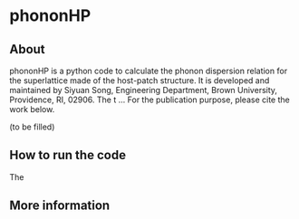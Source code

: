 # phononHP
## About
phononHP is a python code to calculate the phonon dispersion relation for the superlattice made of the host-patch structure. It is developed and maintained by Siyuan Song, Engineering Department, Brown University, Providence, RI, 02906.
The t
...
For the publication purpose, please cite the work below.

(to be filled)

## How to run the code
The

## More information

